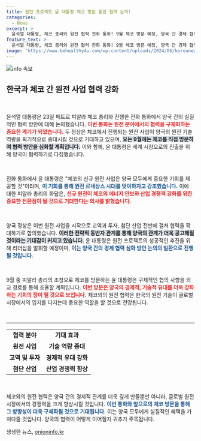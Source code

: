 ```yaml
---
title: 원전 프로젝트 윤 대통령 체코 방문 통한 협력 논의!
categories:
  - News
excerpt: >
  윤석열 대통령, 체코 총리와 원전 협력 전화 통화! 9월 체코 방문 예정, 양국 간 경제 협력 심화 계획. 원전 르네상스 시대를 함께 뚫고 나가자는 포부가 생생해진다!
feature_text: >
  윤석열 대통령, 체코 총리와 원전 협력 전화 통화! 9월 체코 방문 예정, 양국 간 경제 협력 심화 계획. 원전 르네상스 시대를 함께 뚫고 나가자는 포부가 생생해진다!
image: 'https://www.behealthy4u.com/wp-content/uploads/2024/06/koreanews.jpg'
---
```


<p><img src="https://www.behealthy4u.com/wp-content/uploads/2024/06/koreanews.jpg" alt="info 속보" /></p>

<h2 data-ke-size="size26">한국과 체코 간 원전 사업 협력 강화</h2>

<p data-ke-size="size16">&nbsp;</p>

<p data-ke-size="size16">윤석열 대통령은 23일 페트르 피알라 체코 총리와 진행한 전화 통화에서 양국 간의 실질적인 협력 방안에 대해 논의했습니다. <b><span style="color: #ee2323;">이번 통화는 원전 분야에서의 협력을 구체화하는 중요한 계기가 되었습니다.</span></b> 두 정상은 체코에서 진행되는 원전 사업이 양국의 원전 기술 역량을 획기적으로 증대시킬 것으로 기대하고 있으며, <b><span style="background-color: #21538527;">오는 9월에는 체코를 직접 방문하여 협력 방안을 심화할 계획입니다.</span></b> 이와 함께, 윤 대통령은 세계 시장으로의 진출을 위해 양국이 협력하기로 다짐했습니다.</p>

<p data-ke-size="size16">&nbsp;</p>

<p data-ke-size="size16">전화 통화에서 윤 대통령은 "체코의 신규 원전 사업은 양국 모두에게 중요한 기회를 제공할 것"이라며, <b><span style="color: #1a5490;">이 기회를 통해 원전 르네상스 시대를 맞이하자고 강조했습니다.</span></b> 이에 대한 피알라 총리의 화답은, <b><span style="color: #ee2323;">신규 원전이 체코의 에너지 안보와 산업 경쟁력 강화를 위한 중요한 전환점이 될 것으로 기대한다는 의사를 밝혔습니다.</span></b></p>

<p data-ke-size="size16">&nbsp;</p>

<p data-ke-size="size16">양국 정상은 이번 원전 사업을 시작으로 교역과 투자, 첨단 산업 전반에 걸쳐 협력을 확대하기로 합의했습니다. <b><span style="background-color: #21538527;">이러한 전략적 동반자 관계를 통해 양국의 관계가 더욱 공고해질 것이라는 기대감이 커지고 있습니다.</span></b> 윤 대통령은 원전 프로젝트의 성공적인 추진을 위해 리더십을 발휘할 예정이며, <b><span style="color: #1a5490;">이는 양국 간의 경제 협력 심화 방안 논의의 일환으로 진행될 것입니다.</span></b></p>

<p data-ke-size="size16">&nbsp;</p>

<p data-ke-size="size16">9월 중 피알라 총리의 초청으로 체코를 방문하는 윤 대통령은 구체적인 협의 사항을 외교 경로를 통해 조율할 계획입니다. <b><span style="color: #ee2323;">이번 방문은 양국의 경제적, 기술적 유대를 더욱 강화하는 기회의 장이 될 것으로 보입니다.</span></b> 체코와의 원전 협력은 한국의 원전 기술이 글로벌 시장에서의 입지를 다지는데 중요한 역할을 할 것으로 전망됩니다.</p>

<p data-ke-size="size16">&nbsp;</p>

<hr />

<table style="width:100%; border-collapse:collapse;">
  <tr>
    <td style="text-align: center; height: 17px;"><b>협력 분야</b></td>
    <td style="text-align: center; height: 17px;"><b>기대 효과</b></td>
  </tr>
  <tr>
    <td style="text-align: center; height: 17px;"><b>원전 사업</b></td>
    <td style="text-align: center; height: 17px;"><b>기술 역량 증대</b></td>
  </tr>
  <tr>
    <td style="text-align: center; height: 17px;"><b>교역 및 투자</b></td>
    <td style="text-align: center; height: 17px;"><b>경제적 유대 강화</b></td>
  </tr>
  <tr>
    <td style="text-align: center; height: 17px;"><b>첨단 산업</b></td>
    <td style="text-align: center; height: 17px;"><b>산업 경쟁력 향상</b></td>
  </tr>
</table>

<p data-ke-size="size16">&nbsp;</p>

<p data-ke-size="size16">체코와의 원전 협력은 양국 간의 경제적 관계를 더욱 깊게 만들뿐만 아니라, 글로벌 원전 시장에서의 경쟁력을 크게 향상시킬 것입니다. <b><span style="color: #1a5490;">이번 통화와 앞으로의 체코 방문을 통해 그 방향성이 더욱 구체화될 것으로 기대됩니다.</span></b> 이는 양국 모두에게 실질적인 혜택을 가져다줄 것입니다. 양국의 협력이 어떻게 이어질지 귀추가 주목됩니다.</p>
생생한 뉴스, <a href="https://onioninfo.kr" rel="dofollow">onioninfo.kr</a>


